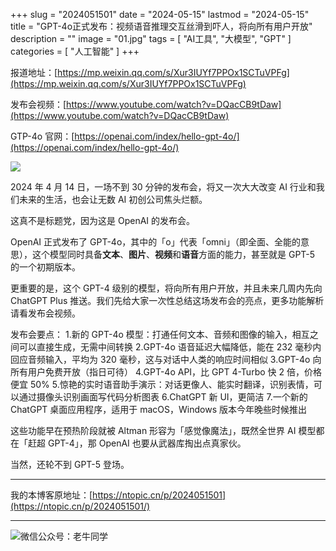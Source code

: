 +++
slug = "2024051501"
date = "2024-05-15"
lastmod = "2024-05-15"
title = "GPT-4o正式发布：视频语音推理交互丝滑到吓人，将向所有用户开放"
description = ""
image = "01.jpg"
tags = [ "AI工具", "大模型", "GPT" ]
categories = [ "人工智能" ]
+++

报道地址：[https://mp.weixin.qq.com/s/Xur3IUYf7PPOx1SCTuVPFg](https://mp.weixin.qq.com/s/Xur3IUYf7PPOx1SCTuVPFg)

发布会视频：[https://www.youtube.com/watch?v=DQacCB9tDaw](https://www.youtube.com/watch?v=DQacCB9tDaw)

GTP-4o 官网：[https://openai.com/index/hello-gpt-4o/](https://openai.com/index/hello-gpt-4o/)

![](https://ntopic.cn/p/2024051501/01.jpg)

2024 年 4 月 14 日，一场不到 30 分钟的发布会，将又一次大大改变 AI 行业和我们未来的生活，也会让无数 AI 初创公司焦头烂额。

这真不是标题党，因为这是 OpenAI 的发布会。

OpenAI 正式发布了 GPT-4o，其中的「o」代表「omni」（即全面、全能的意思），这个模型同时具备**文本**、**图片**、**视频**和**语音**方面的能力，甚至就是 GPT-5 的一个初期版本。

更重要的是，这个 GPT-4 级别的模型，将向所有用户开放，并且未来几周内先向 ChatGPT Plus 推送。我们先给大家一次性总结这场发布会的亮点，更多功能解析请看发布会视频。

发布会要点： 1.新的 GPT-4o 模型：打通任何文本、音频和图像的输入，相互之间可以直接生成，无需中间转换
2.GPT-4o 语音延迟大幅降低，能在 232 毫秒内回应音频输入，平均为 320 毫秒，这与对话中人类的响应时间相似
3.GPT-4o 向所有用户免费开放（指日可待）
4.GPT-4o API，比 GPT 4-Turbo 快 2 倍，价格便宜 50% 5.惊艳的实时语音助手演示：对话更像人、能实时翻译，识别表情，可以通过摄像头识别画面写代码分析图表
6.ChatGPT 新 UI，更简洁 7.一个新的 ChatGPT 桌面应用程序，适用于 macOS，Windows 版本今年晚些时候推出

这些功能早在预热阶段就被 Altman 形容为「感觉像魔法」，既然全世界 AI 模型都在「赶超 GPT-4」，那 OpenAI 也要从武器库掏出点真家伙。

当然，还轮不到 GPT-5 登场。

---

我的本博客原地址：[https://ntopic.cn/p/2024051501](https://ntopic.cn/p/2024051501/)

---

![微信公众号：老牛同学](https://ntopic.cn/WX-21.png)
